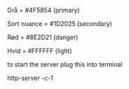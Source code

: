 Grå = #4F5854        (primary)

Sort nuance = #1D2025   (secondary)

Rød = #8E2D21   (danger)

Hvid = #FFFFFF  (light)


to start the server 
plug this into terminal 

http-server -c-1 